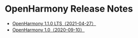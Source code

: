 # OpenHarmony Release Notes

-   [OpenHarmony 1.1.0 LTS（2021-04-27）](OpenHarmony-1-1-0-LTS.md)
-   [OpenHarmony 1.0（2020-09-10）](OpenHarmony-1-0.md)

